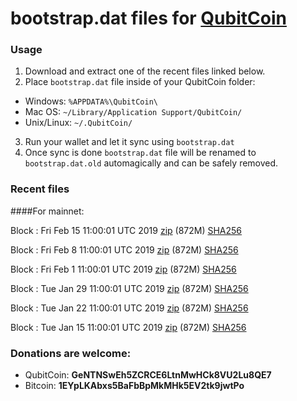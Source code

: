 # bootstrap.dat files for [QubitCoin](https://qubitcoin.cc/)

### Usage

1. Download and extract one of the recent files linked below.
2. Place `bootstrap.dat` file inside of your QubitCoin folder:
 - Windows: `%APPDATA%\QubitCoin\`
 - Mac OS: `~/Library/Application Support/QubitCoin/`
 - Unix/Linux: `~/.QubitCoin/`
3. Run your wallet and let it sync using `bootstrap.dat`
4. Once sync is done `bootstrap.dat` file will be renamed to `bootstrap.dat.old` automagically and can be safely removed.

### Recent files

####For mainnet:

Block : Fri Feb 15 11:00:01 UTC 2019 [zip](https://transfer.sh/Al83c/bootstrap.dat.20190215.zip) (872M) [SHA256](https://transfer.sh/NGIDp/sha256.txt)

Block : Fri Feb  8 11:00:01 UTC 2019 [zip](https://transfer.sh/xzeqt/bootstrap.dat.20190208.zip) (872M) [SHA256](https://transfer.sh/CnHLN/sha256.txt)

Block : Fri Feb  1 11:00:01 UTC 2019 [zip](https://transfer.sh/p0rOW/bootstrap.dat.20190201.zip) (872M) [SHA256](https://transfer.sh/bAx6C/sha256.txt)

Block : Tue Jan 29 11:00:01 UTC 2019 [zip](https://transfer.sh/fWNVi/bootstrap.dat.20190129.zip) (872M) [SHA256](https://transfer.sh/2rPsY/sha256.txt)

Block : Tue Jan 22 11:00:01 UTC 2019 [zip](https://transfer.sh/9uDOL/bootstrap.dat.20190122.zip) (872M) [SHA256](https://transfer.sh/TfHN6/sha256.txt)

Block : Tue Jan 15 11:00:01 UTC 2019 [zip](https://transfer.sh/KHuVz/bootstrap.dat.20190115.zip) (872M) [SHA256](https://transfer.sh/VUXAI/sha256.txt)

### Donations are welcome:

- QubitCoin: **GeNTNSwEh5ZCRCE6LtnMwHCk8VU2Lu8QE7**
- Bitcoin: **1EYpLKAbxs5BaFbBpMkMHk5EV2tk9jwtPo**
